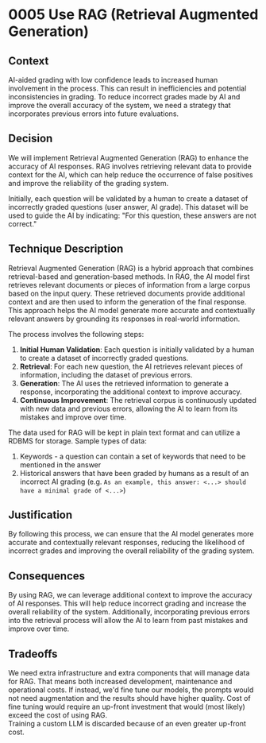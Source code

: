 # 0005 Use RAG (Retrieval Augmented Generation)

## Context

AI-aided grading with low confidence leads to increased human involvement in the process. This can result in inefficiencies and potential inconsistencies in grading. To reduce incorrect grades made by AI and improve the overall accuracy of the system, we need a strategy that incorporates previous errors into future evaluations.

## Decision

We will implement Retrieval Augmented Generation (RAG) to enhance the accuracy of AI responses. RAG involves retrieving relevant data to provide context for the AI, which can help reduce the occurrence of false positives and improve the reliability of the grading system.

Initially, each question will be validated by a human to create a dataset of incorrectly graded questions (user answer, AI grade). This dataset will be used to guide the AI by indicating: "For this question, these answers are not correct."

## Technique Description

Retrieval Augmented Generation (RAG) is a hybrid approach that combines retrieval-based and generation-based methods. In RAG, the AI model first retrieves relevant documents or pieces of information from a large corpus based on the input query. These retrieved documents provide additional context and are then used to inform the generation of the final response. This approach helps the AI model generate more accurate and contextually relevant answers by grounding its responses in real-world information.

The process involves the following steps:

1. **Initial Human Validation**: Each question is initially validated by a human to create a dataset of incorrectly graded questions.
2. **Retrieval**: For each new question, the AI retrieves relevant pieces of information, including the dataset of previous errors.
3. **Generation**: The AI uses the retrieved information to generate a response, incorporating the additional context to improve accuracy.
4. **Continuous Improvement**: The retrieval corpus is continuously updated with new data and previous errors, allowing the AI to learn from its mistakes and improve over time.

The data used for RAG will be kept in plain text format and can utilize a RDBMS for storage. Sample types of data:
1. Keywords - a question can contain a set of keywords that need to be mentioned in the answer
2. Historical answers that have been graded by humans as a result of an incorrect AI grading (e.g. `As an example, this answer: <...> should have a minimal grade of <...>`)

## Justification

By following this process, we can ensure that the AI model generates more accurate and contextually relevant responses, reducing the likelihood of incorrect grades and improving the overall reliability of the grading system.

## Consequences

By using RAG, we can leverage additional context to improve the accuracy of AI responses. This will help reduce incorrect grading and increase the overall reliability of the system. Additionally, incorporating previous errors into the retrieval process will allow the AI to learn from past mistakes and improve over time.

## Tradeoffs

We need extra infrastructure and extra components that will manage data for RAG. That means both increased development, maintenance and operational costs.
If instead, we'd fine tune our models, the prompts would not need augmentation and the results should have higher quality. Cost of fine tuning would require an up-front investment that would (most likely) exceed the cost of using RAG.  
Training a custom LLM is discarded because of an even greater up-front cost.
